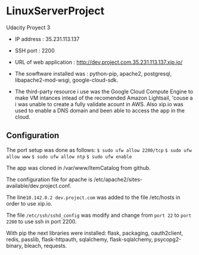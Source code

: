 # LinuxServerProject
Udacity Proyect 3

- IP address : 35.231.113.137 

- SSH port : 2200

- URL of web application : http://dev.project.com.35.231.113.137.xip.io/

- The sowftware installed was : python-pip, apache2, postgresql, libapache2-mod-wsgi, google-cloud-sdk. 

- The third-party resource i use was the Google Cloud Compute Engine to make VM intances intead of the recomended Amazon Lightsail, 'couse a i was unable to create a fully validate acount in AWS. Also xip.io was used to enable a DNS domain and been able to access the app in the cloud.

## Configuration
The port setup was done as follows:
```$ sudo ufw allow 2200/tcp```
```$ sudo ufw allow www```
```$ sudo ufw allow ntp```
```$ sudo ufw enable```

The app was cloned in /var/www/ItemCatalog from github.

The configuration file for apache is /etc/apache2/sites-available/dev.project.conf.

The line```10.142.0.2 dev.project.com``` was added to the file /etc/hosts in order to use xip.io.

The file ```/etc/ssh/sshd_config``` was modify and change from ```port 22``` to ```port 2200``` to use ssh in port 2200. 

With pip the next libraries were installed: flask, packaging, oauth2client, redis, passlib, flask-httpauth, sqlalchemy, flask-sqlalchemy, psycopg2-binary, bleach, requests.
